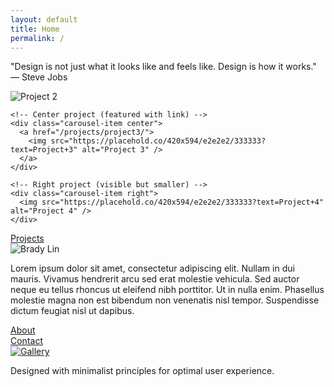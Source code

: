 ```yaml
---
layout: default
title: Home
permalink: /
---
```


<div class="quote-container">
  <p class="quote">"Design is not just what it looks like and feels like. Design is how it works." — Steve Jobs</p>
</div>

<div class="project-carousel">
  <div class="carousel-container">
    <!-- Left project (visible but smaller) -->
    <div class="carousel-item left">
      <img src="https://placehold.co/420x594/e2e2e2/333333?text=Project+2" alt="Project 2" />
    </div>
    
    <!-- Center project (featured with link) -->
    <div class="carousel-item center">
      <a href="/projects/project3/">
        <img src="https://placehold.co/420x594/e2e2e2/333333?text=Project+3" alt="Project 3" />
      </a>
    </div>
    
    <!-- Right project (visible but smaller) -->
    <div class="carousel-item right">
      <img src="https://placehold.co/420x594/e2e2e2/333333?text=Project+4" alt="Project 4" />
    </div>
  </div>
  <div class="carousel-dots">
    <span class="dot"></span>
    <span class="dot"></span>
    <span class="dot active"></span>
    <span class="dot"></span>
    <span class="dot"></span>
    <span class="dot"></span>
    <span class="dot"></span>
  </div>
</div>

<div class="projects-button-container">
  <a href="/projects/" class="button">Projects</a>
</div>

<div class="about-section">
  <div class="about-image">
    <img src="https://placehold.co/400x500/e2e2e2/333333?text=Brady+Lin" alt="Brady Lin" id="about-image" />
  </div>
  <div class="about-text">
    <div class="about-text-content" id="about-text-content">
      <p>Lorem ipsum dolor sit amet, consectetur adipiscing elit. Nullam in dui mauris. Vivamus hendrerit arcu sed erat molestie vehicula. Sed auctor neque eu tellus rhoncus ut eleifend nibh porttitor. Ut in nulla enim. Phasellus molestie magna non est bibendum non venenatis nisl tempor. Suspendisse dictum feugiat nisl ut dapibus.</p>
    </div>
  </div>
  <div class="buttons-container">
    <div class="about-button-container">
      <a href="/about/" class="button">About</a>
    </div>
    <div class="contact-button-container">
      <a href="/contact/" class="button">Contact</a>
    </div>
  </div>
</div>

<div class="gallery-container">
  <a href="/gallery/">
    <img src="https://placehold.co/1200x500/e2e2e2/333333?text=Gallery" alt="Gallery" class="gallery-image" />
  </a>
</div>

<p class="footer-text">Designed with minimalist principles for optimal user experience.</p>

